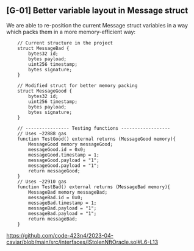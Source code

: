 ## [G-01] Better variable layout in Message struct
We are able to re-position the current Message struct variables in a way which packs them in a more memory-efficient way:
```
    // Current structure in the project
    struct MessageBad {
        bytes32 id;
        bytes payload;
        uint256 timestamp;
        bytes signature;
    }

    // Modified struct for better memory packing
    struct MessageGood {
        bytes32 id;
        uint256 timestamp;
        bytes payload;
        bytes signature;
    }

    // ---------------- Testing functions ------------------
    // Uses ~22888 gas
    function TestGood() external returns (MessageGood memory){
        MessageGood memory messageGood;
        messageGood.id = 0x0;
        messageGood.timestamp = 1;
        messageGood.payload = "1";
        messageGood.payload = "1";
        return messageGood;
    }
    // Uses ~22910 gas
    function TestBad() external returns (MessageBad memory){
        MessageBad memory messageBad;
        messageBad.id = 0x0;
        messageBad.timestamp = 1;
        messageBad.payload = "1";
        messageBad.payload = "1";
        return messageBad;
    }
```
https://github.com/code-423n4/2023-04-caviar/blob/main/src/interfaces/IStolenNftOracle.sol#L6-L13